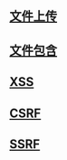 
## [文件上传](/渗透测试/文件上传.md)

## [文件包含](/渗透测试/文件包含.md)

## [XSS](/渗透测试/XSS.md)

## [CSRF](/渗透测试/CSRF.md)

## [SSRF](/渗透测试/SSRF.md)
